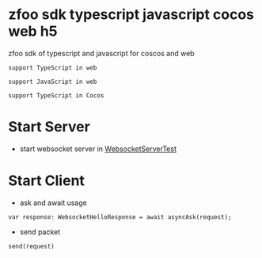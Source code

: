 # zfoo sdk typescript javascript cocos web h5

zfoo sdk of typescript and javascript for coscos and web

```
support TypeScript in web

support JavaScript in web

support TypeScript in Cocos
```

# Start Server

- start websocket server in [WebsocketServerTest](https://github.com/zfoo-project/zfoo/blob/622f822576b37ffa526bf7a4e92ecc017b4199f4/net/src/test/java/com/zfoo/net/core/websocket/server/WebsocketServerTest.java)

# Start Client

- ask and await usage

```
var response: WebsocketHelloResponse = await asyncAsk(request);
```

- send packet

```
send(request)
```
